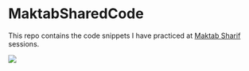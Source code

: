 # MaktabSharedCode

This repo contains the code snippets I have practiced at [Maktab Sharif](https://maktabsharif.ir/) sessions.

![](https://computerjobs.ir/jsjobsdata/data/employer/comp_5191/logo/maktabsharif.jpg)